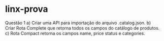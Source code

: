 # linx-prova

Questão 1
a) Criar uma API para importação do arquivo .catalog.json.
b) Criar Rota Complete que retorna todos os campos do catálogo de produtos.
c) Rota Compact retorna os campos name, price status e categories.
